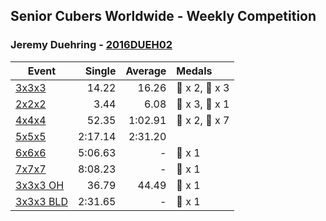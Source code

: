 ## Senior Cubers Worldwide - Weekly Competition
### Jeremy Duehring - [2016DUEH02](https://www.worldcubeassociation.org/persons/2016DUEH02)

| Event | Single | Average | Medals |
| -- | --: | --: | :-- |
| [3x3x3](jeremy_duehring/333.md) | 14.22 | 16.26 | 🥈 x 2, 🥉 x 3 |
| [2x2x2](jeremy_duehring/222.md) | 3.44 | 6.08 | 🥈 x 3, 🥉 x 1 |
| [4x4x4](jeremy_duehring/444.md) | 52.35 | 1:02.91 | 🥈 x 2, 🥉 x 7 |
| [5x5x5](jeremy_duehring/555.md) | 2:17.14 | 2:31.20 |  |
| [6x6x6](jeremy_duehring/666.md) | 5:06.63 | - | 🥉 x 1 |
| [7x7x7](jeremy_duehring/777.md) | 8:08.23 | - | 🥉 x 1 |
| [3x3x3 OH](jeremy_duehring/333oh.md) | 36.79 | 44.49 | 🥉 x 1 |
| [3x3x3 BLD](jeremy_duehring/333bf.md) | 2:31.65 | - | 🥉 x 1 |

<!-- Global site tag (gtag.js) - Google Analytics -->
<script async src="https://www.googletagmanager.com/gtag/js?id=UA-86348435-3"></script>
<script>window.dataLayer = window.dataLayer || []; function gtag() {dataLayer.push(arguments);} gtag('js', new Date()); gtag('config', 'UA-86348435-3');</script>
